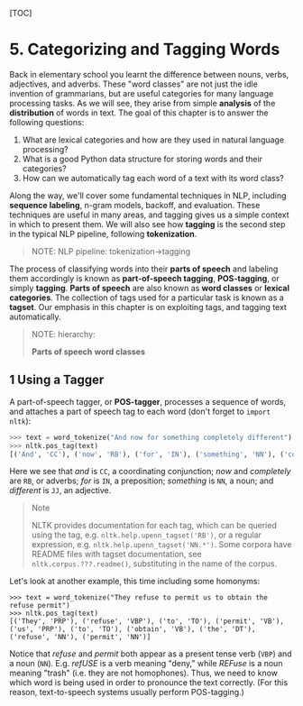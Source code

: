 [TOC]

# 5. Categorizing and Tagging Words

Back in elementary school you learnt the difference between nouns, verbs, adjectives, and adverbs. These "word classes" are not just the idle invention of grammarians, but are useful categories for many language processing tasks. As we will see, they arise from simple **analysis** of the **distribution** of words in text. The goal of this chapter is to answer the following questions:

1. What are lexical categories and how are they used in natural language processing?
2. What is a good Python data structure for storing words and their categories?
3. How can we automatically tag each word of a text with its word class?

Along the way, we'll cover some fundamental techniques in NLP, including **sequence labeling**, n-gram models, backoff, and evaluation. These techniques are useful in many areas, and tagging gives us a simple context in which to present them. We will also see how **tagging** is the second step in the typical NLP pipeline, following **tokenization**.

> NOTE: NLP pipeline: tokenization->tagging 

The process of classifying words into their **parts of speech** and labeling them accordingly is known as **part-of-speech tagging**, **POS-tagging**, or simply **tagging**. **Parts of speech** are also known as **word classes** or **lexical categories**. The collection of tags used for a particular task is known as a **tagset**. Our emphasis in this chapter is on exploiting tags, and tagging text automatically.

> NOTE: hierarchy:
>
> **Parts of speech** **word classes**

## 1  Using a Tagger

A part-of-speech tagger, or **POS-tagger**, processes a sequence of words, and attaches a part of speech tag to each word (don't forget to `import nltk`):

```python
>>> text = word_tokenize("And now for something completely different") 
>>> nltk.pos_tag(text) 
[('And', 'CC'), ('now', 'RB'), ('for', 'IN'), ('something', 'NN'), ('completely', 'RB'), ('different', 'JJ')]
```

Here we see that *and* is `CC`, a coordinating conjunction; *now* and *completely* are `RB`, or adverbs; *for* is `IN`, a preposition; *something* is `NN`, a noun; and *different* is `JJ`, an adjective.

> Note
>
> NLTK provides documentation for each tag, which can be queried using the tag, e.g. `nltk.help.upenn_tagset('RB')`, or a regular expression, e.g. `nltk.help.upenn_tagset('NN.*')`. Some corpora have README files with tagset documentation, see `nltk.corpus.???.readme()`, substituting in the name of the corpus.

Let's look at another example, this time including some homonyms:

```
>>> text = word_tokenize("They refuse to permit us to obtain the refuse permit") 
>>> nltk.pos_tag(text) 
[('They', 'PRP'), ('refuse', 'VBP'), ('to', 'TO'), ('permit', 'VB'), ('us', 'PRP'), ('to', 'TO'), ('obtain', 'VB'), ('the', 'DT'), ('refuse', 'NN'), ('permit', 'NN')]
```

Notice that *refuse* and *permit* both appear as a present tense verb (`VBP`) and a noun (`NN`). E.g. *refUSE* is a verb meaning "deny," while *REFuse* is a noun meaning "trash" (i.e. they are not homophones). Thus, we need to know which word is being used in order to pronounce the text correctly. (For this reason, text-to-speech systems usually perform POS-tagging.)

